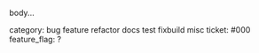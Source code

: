 <!-- 🎉🚀 Thanks for submitting a PR!
📐 Format this PR template as follows:
   - 1️⃣ PR title format (above): `package[/subpackage]: concise overview`
   - 2️⃣ PR body: Replace 'body...' with detailed description of the change.
   - 3️⃣ category: Pick one, delete the rest.
   - 4️⃣ ticket: Replace #000 with link to a GitHub issue (or 'none' if PR is trivial).
   - 5️⃣ feature_flag: Feature as per `app/featureset/featureset.go` (or delete completely if not applicable).
💀 Delete these instructions
-->
body...

category: bug feature refactor docs test fixbuild misc
ticket: #000
feature_flag: ?
